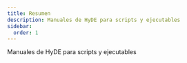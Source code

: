 ```yaml
---
title: Resumen
description: Manuales de HyDE para scripts y ejecutables
sidebar:
  order: 1
---
```


Manuales de HyDE para scripts y ejecutables
